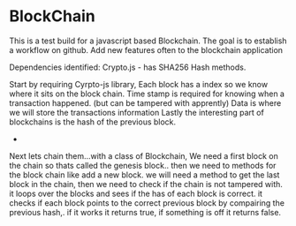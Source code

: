 # BlockChain

This is a test build for a javascript based Blockchain. 
The goal is to establish a workflow on github.
Add new features often to the blockchain application

Dependencies identified:
Crypto.js - has SHA256 Hash methods. 

Start by requiring Cyrpto-js library,
Each block has a index so we know where it sits on the block chain. 
Time stamp is required for knowing when a transaction happened. (but can be tampered with apprently)
Data is where we will store the transactions information
Lastly the interesting part of blockchains is the hash of the previous block.

-
Next lets chain them...with a class of Blockchain,
We need a first block on the chain so thats called the genesis block..
then we need to methods for the block chain like add a new block.
we will need a method to get the last block in the chain, then we need to check if the chain is not tampered with. it loops over the blocks and sees if the has of each block is correct. it checks if each block points to the correct previous block by compairing the previous hash,. if it works it returns true, if something is off it returns false. 

